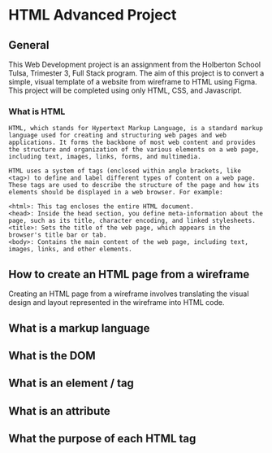 # HTML Advanced Project

## General

This Web Development project is an assignment from the Holberton School Tulsa, Trimester 3, Full Stack program. The aim of this project is to convert a simple, visual template of a website from wireframe to HTML using Figma. This project will be completed using only HTML, CSS, and Javascript.
### What is HTML

    HTML, which stands for Hypertext Markup Language, is a standard markup language used for creating and structuring web pages and web applications. It forms the backbone of most web content and provides the structure and organization of the various elements on a web page, including text, images, links, forms, and multimedia.

    HTML uses a system of tags (enclosed within angle brackets, like <tag>) to define and label different types of content on a web page. These tags are used to describe the structure of the page and how its elements should be displayed in a web browser. For example:

    <html>: This tag encloses the entire HTML document.
    <head>: Inside the head section, you define meta-information about the page, such as its title, character encoding, and linked stylesheets.
    <title>: Sets the title of the web page, which appears in the browser's title bar or tab.
    <body>: Contains the main content of the web page, including text, images, links, and other elements.
## How to create an HTML page from a wireframe

Creating an HTML page from a wireframe involves translating the visual design and layout represented in the wireframe into HTML code.
## What is a markup language
## What is the DOM
## What is an element / tag
## What is an attribute
## What the purpose of each HTML tag
